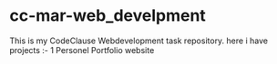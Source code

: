 # cc-mar-web_develpment
This is my CodeClause Webdevelopment task repository.
here i have projects :-
1 Personel Portfolio website
